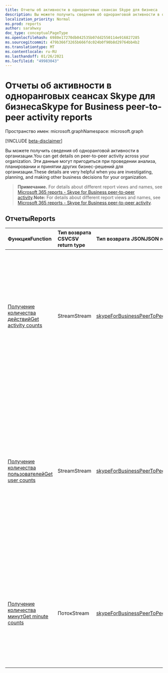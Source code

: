 ```yaml
---
title: Отчеты об активности в одноранговых сеансах Skype для бизнеса
description: Вы можете получить сведения об одноранговой активности в организации. Эти данные могут пригодиться при проведении анализа, планировании и принятии других бизнес-решений для организации.
localization_priority: Normal
ms.prod: reports
author: sarahwxy
doc_type: conceptualPageType
ms.openlocfilehash: 6980e17270db042535b07dd2550114e916827285
ms.sourcegitcommit: 479b366f3265b666fdc024b0f90b8d29764bb4b2
ms.translationtype: MT
ms.contentlocale: ru-RU
ms.lasthandoff: 01/26/2021
ms.locfileid: "49983043"
---
```

# <a name="skype-for-business-peer-to-peer-activity-reports"></a><span data-ttu-id="686a6-104">Отчеты об активности в одноранговых сеансах Skype для бизнеса</span><span class="sxs-lookup"><span data-stu-id="686a6-104">Skype for Business peer-to-peer activity reports</span></span>

<span data-ttu-id="686a6-105">Пространство имен: microsoft.graph</span><span class="sxs-lookup"><span data-stu-id="686a6-105">Namespace: microsoft.graph</span></span>

[!INCLUDE [beta-disclaimer](../../includes/beta-disclaimer.md)]

<span data-ttu-id="686a6-106">Вы можете получить сведения об одноранговой активности в организации.</span><span class="sxs-lookup"><span data-stu-id="686a6-106">You can get details on peer-to-peer activity across your organization.</span></span> <span data-ttu-id="686a6-107">Эти данные могут пригодиться при проведении анализа, планировании и принятии других бизнес-решений для организации.</span><span class="sxs-lookup"><span data-stu-id="686a6-107">These details are very helpful when you are investigating, planning, and making other business decisions for your organization.</span></span>

> <span data-ttu-id="686a6-108">**Примечание.** For details about different report views and names, see [Microsoft 365 reports - Skype for Business peer-to-peer activity](https://support.office.com/client/Skype-for-Business-Online-peertopeer-activity-d3b2d569-4ee9-44b8-92bf-d518142f0713).</span><span class="sxs-lookup"><span data-stu-id="686a6-108">**Note:** For details about different report views and names, see [Microsoft 365 reports - Skype for Business peer-to-peer activity](https://support.office.com/client/Skype-for-Business-Online-peertopeer-activity-d3b2d569-4ee9-44b8-92bf-d518142f0713).</span></span>

## <a name="reports"></a><span data-ttu-id="686a6-109">Отчеты</span><span class="sxs-lookup"><span data-stu-id="686a6-109">Reports</span></span>

| <span data-ttu-id="686a6-110">Функция</span><span class="sxs-lookup"><span data-stu-id="686a6-110">Function</span></span>                                 | <span data-ttu-id="686a6-111">Тип возврата CSV</span><span class="sxs-lookup"><span data-stu-id="686a6-111">CSV return type</span></span> | <span data-ttu-id="686a6-112">Тип возврата JSON</span><span class="sxs-lookup"><span data-stu-id="686a6-112">JSON return type</span></span>                         | <span data-ttu-id="686a6-113">Описание</span><span class="sxs-lookup"><span data-stu-id="686a6-113">Description</span></span>                              |
| :--------------------------------------- | :-------------- | :--------------------------------------- | ---------------------------------------- |
| [<span data-ttu-id="686a6-114">Получение количества действий</span><span class="sxs-lookup"><span data-stu-id="686a6-114">Get activity counts</span></span>](../api/reportroot-getskypeforbusinesspeertopeeractivitycounts.md) | <span data-ttu-id="686a6-115">Stream</span><span class="sxs-lookup"><span data-stu-id="686a6-115">Stream</span></span>          | [<span data-ttu-id="686a6-116">skypeForBusinessPeerToPeerActivityCounts</span><span class="sxs-lookup"><span data-stu-id="686a6-116">skypeForBusinessPeerToPeerActivityCounts</span></span>](../resources/skypeforbusinesspeertopeeractivitycounts.md) | <span data-ttu-id="686a6-117">Отслеживайте динамику использования по количеству и типу проведенных в организации сеансов</span><span class="sxs-lookup"><span data-stu-id="686a6-117">Get usage trends on the number and type of sessions held in your organization.</span></span> <span data-ttu-id="686a6-118">(обмен мгновенными сообщениями, аудио, видео, общий доступ к приложениям и передача файлов).</span><span class="sxs-lookup"><span data-stu-id="686a6-118">Types of sessions include IM, audio, video, application sharing, and file transfer.</span></span> |
| [<span data-ttu-id="686a6-119">Получение количества пользователей</span><span class="sxs-lookup"><span data-stu-id="686a6-119">Get user counts</span></span>](../api/reportroot-getskypeforbusinesspeertopeeractivityusercounts.md) | <span data-ttu-id="686a6-120">Stream</span><span class="sxs-lookup"><span data-stu-id="686a6-120">Stream</span></span>          | [<span data-ttu-id="686a6-121">skypeForBusinessPeerToPeerActivityUserCounts</span><span class="sxs-lookup"><span data-stu-id="686a6-121">skypeForBusinessPeerToPeerActivityUserCounts</span></span>](../resources/skypeforbusinesspeertopeeractivityusercounts.md) | <span data-ttu-id="686a6-122">Отслеживайте динамику использования по количеству уникальных пользователей и типу проведенных в организации одноранговых сеансов</span><span class="sxs-lookup"><span data-stu-id="686a6-122">Get usage trends on the number of unique users and type of peer-to-peer sessions held in your organization.</span></span> <span data-ttu-id="686a6-123">(обмен мгновенными сообщениями, аудио, видео, общий доступ к приложениям и передача файлов в одноранговых сеансах).</span><span class="sxs-lookup"><span data-stu-id="686a6-123">Types of sessions include IM, audio, video, application sharing, and file transfers in peer-to-peer sessions.</span></span> |
| [<span data-ttu-id="686a6-124">Получение количества минут</span><span class="sxs-lookup"><span data-stu-id="686a6-124">Get minute counts</span></span>](../api/reportroot-getskypeforbusinesspeertopeeractivityminutecounts.md) | <span data-ttu-id="686a6-125">Поток</span><span class="sxs-lookup"><span data-stu-id="686a6-125">Stream</span></span>          | [<span data-ttu-id="686a6-126">skypeForBusinessPeerToPeerActivityMinuteCounts</span><span class="sxs-lookup"><span data-stu-id="686a6-126">skypeForBusinessPeerToPeerActivityMinuteCounts</span></span>](../resources/skypeforbusinesspeertopeeractivityminutecounts.md) | <span data-ttu-id="686a6-127">Отслеживайте динамику использования по продолжительности (в минутах) и типу проведенных в организации одноранговых сеансов</span><span class="sxs-lookup"><span data-stu-id="686a6-127">Get usage trends on the length in minutes and type of peer-to-peer sessions held in your organization.</span></span> <span data-ttu-id="686a6-128">(аудио и видео).</span><span class="sxs-lookup"><span data-stu-id="686a6-128">Types of sessions include audio and video.</span></span> |


